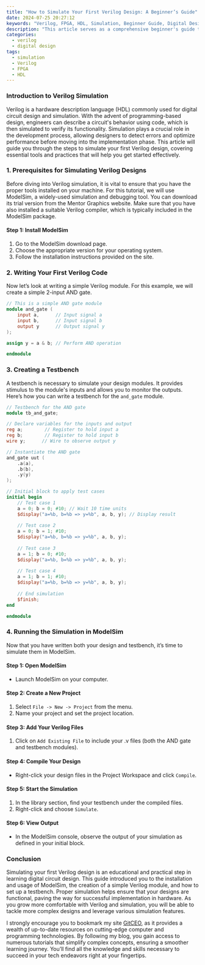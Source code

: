 ```yaml
---
title: "How to Simulate Your First Verilog Design: A Beginner’s Guide"
date: 2024-07-25 20:27:12
keywords: "Verilog, FPGA, HDL, Simulation, Beginner Guide, Digital Design"
description: "This article serves as a comprehensive beginner's guide to simulating your first Verilog design. We will walk through the basic concepts of Verilog, the simulation process, and how to use popular simulation tools like ModelSim. By the end of this tutorial, you will be equipped with the necessary knowledge to effectively simulate your digital designs in Verilog. Simulation is a critical step in the digital design process, allowing engineers to verify their designs before physical implementation. Whether you're a student or a hobbyist, this guide aims to provide clear, step-by-step instructions paired with practical examples, ensuring a seamless introduction to Verilog simulation."
categories:
  - verilog
  - digital design
tags:
  - simulation
  - Verilog
  - FPGA
  - HDL
---
```


### Introduction to Verilog Simulation

Verilog is a hardware description language (HDL) commonly used for digital circuit design and simulation. With the advent of programming-based design, engineers can describe a circuit's behavior using code, which is then simulated to verify its functionality. Simulation plays a crucial role in the development process, allowing designers to detect errors and optimize performance before moving into the implementation phase. This article will guide you through the steps to simulate your first Verilog design, covering essential tools and practices that will help you get started effectively. 

<!-- more -->

### 1. Prerequisites for Simulating Verilog Designs

Before diving into Verilog simulation, it is vital to ensure that you have the proper tools installed on your machine. For this tutorial, we will use ModelSim, a widely-used simulation and debugging tool. You can download its trial version from the Mentor Graphics website. Make sure that you have also installed a suitable Verilog compiler, which is typically included in the ModelSim package.

#### Step 1: Install ModelSim 
1. Go to the ModelSim download page.
2. Choose the appropriate version for your operating system.
3. Follow the installation instructions provided on the site.

### 2. Writing Your First Verilog Code

Now let’s look at writing a simple Verilog module. For this example, we will create a simple 2-input AND gate.

```verilog
// This is a simple AND gate module
module and_gate (
    input a,      // Input signal a
    input b,      // Input signal b
    output y      // Output signal y
);

assign y = a & b; // Perform AND operation

endmodule
```

### 3. Creating a Testbench

A testbench is necessary to simulate your design modules. It provides stimulus to the module's inputs and allows you to monitor the outputs. Here’s how you can write a testbench for the `and_gate` module.

```verilog
// Testbench for the AND gate
module tb_and_gate;

// Declare variables for the inputs and output
reg a;        // Register to hold input a
reg b;        // Register to hold input b
wire y;      // Wire to observe output y

// Instantiate the AND gate
and_gate uut (
    .a(a),
    .b(b),
    .y(y)
);

// Initial block to apply test cases
initial begin
    // Test case 1
    a = 0; b = 0; #10; // Wait 10 time units
    $display("a=%b, b=%b => y=%b", a, b, y); // Display result
    
    // Test case 2
    a = 0; b = 1; #10;
    $display("a=%b, b=%b => y=%b", a, b, y);
    
    // Test case 3
    a = 1; b = 0; #10;
    $display("a=%b, b=%b => y=%b", a, b, y);
    
    // Test case 4
    a = 1; b = 1; #10;
    $display("a=%b, b=%b => y=%b", a, b, y);
    
    // End simulation
    $finish;
end

endmodule
```

### 4. Running the Simulation in ModelSim

Now that you have written both your design and testbench, it’s time to simulate them in ModelSim.

#### Step 1: Open ModelSim
- Launch ModelSim on your computer.

#### Step 2: Create a New Project
1. Select `File -> New -> Project` from the menu.
2. Name your project and set the project location.

#### Step 3: Add Your Verilog Files
1. Click on `Add Existing File` to include your .v files (both the AND gate and testbench modules).

#### Step 4: Compile Your Design
- Right-click your design files in the Project Workspace and click `Compile`.

#### Step 5: Start the Simulation
1. In the library section, find your testbench under the compiled files.
2. Right-click and choose `Simulate`.

#### Step 6: View Output
- In the ModelSim console, observe the output of your simulation as defined in your initial block.

### Conclusion

Simulating your first Verilog design is an educational and practical step in learning digital circuit design. This guide introduced you to the installation and usage of ModelSim, the creation of a simple Verilog module, and how to set up a testbench. Proper simulation helps ensure that your designs are functional, paving the way for successful implementation in hardware. As you grow more comfortable with Verilog and simulation, you will be able to tackle more complex designs and leverage various simulation features.

I strongly encourage you to bookmark my site [GitCEO](https://gitceo.com), as it provides a wealth of up-to-date resources on cutting-edge computer and programming technologies. By following my blog, you gain access to numerous tutorials that simplify complex concepts, ensuring a smoother learning journey. You’ll find all the knowledge and skills necessary to succeed in your tech endeavors right at your fingertips.